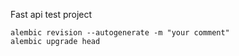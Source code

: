 Fast api test project

```alembic revision --autogenerate -m "your comment"```  
```alembic upgrade head```
